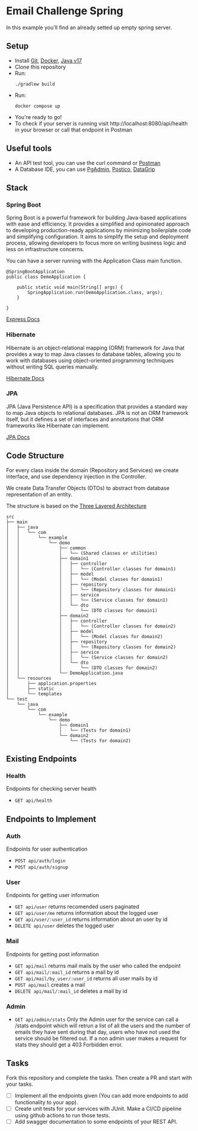# Email Challenge Spring

In this example you'll find an already setted up empty spring server.

## Setup

- Install [Git](https://git-scm.com/), [Docker](https://www.docker.com/), [Java v17](https://www.oracle.com/java/technologies/javase/jdk17-archive-downloads.html)
- Clone this repository
- Run:
  ```
  ./gradlew build
  ```
- Run:
  ```
  docker compose up
  ```
- You're ready to go!
- To check if your server is running visit http://localhost:8080/api/health in your browser or call that endpoint in Postman

## Useful tools

- An API test tool, you can use the curl command or [Postman](https://www.postman.com/)
- A Database IDE, you can use [PgAdmin](https://www.pgadmin.org/), [Postico](https://eggerapps.at/postico2/), [DataGrip](https://www.jetbrains.com/datagrip/)

## Stack

### Spring Boot

Spring Boot is a powerful framework for building Java-based applications with ease and efficiency. It provides a simplified and opinionated approach to developing production-ready applications by minimizing boilerplate code and simplifying configuration. It aims to simplify the setup and deployment process, allowing developers to focus more on writing business logic and less on infrastructure concerns.

You can have a server running with the Application Class main function.

```
@SpringBootApplication
public class DemoApplication {

	public static void main(String[] args) {
		SpringApplication.run(DemoApplication.class, args);
	}

}
```

[Express Docs](https://expressjs.com/en/4x/api.html)

### Hibernate

Hibernate is an object-relational mapping (ORM) framework for Java that provides a way to map Java classes to database tables, allowing you to work with databases using object-oriented programming techniques without writing SQL queries manually.

[Hibernate Docs](https://hibernate.org/orm/documentation/6.2/)

### JPA
JPA (Java Persistence API) is a specification that provides a standard way to map Java objects to relational databases. JPA is not an ORM framework itself, but it defines a set of interfaces and annotations that ORM frameworks like Hibernate can implement.

[JPA Docs](https://jpa-buddy.com/documentation/spring-data/)

## Code Structure

For every class inside the domain (Repository and Services) we create interface, and use dependency injection in the Controller.

We create Data Transfer Objects (DTOs) to abstract from database representation of an entity.

The structure is based on the [Three Layered Architecture](https://dev.to/blindkai/backend-layered-architecture-514h)

```
src
├── main
│   ├── java
│   │   └── com
│   │       └── example
│   │           └── demo
│   │               ├── common
│   │               │   └── (Shared classes or utilities)
│   │               ├── domain1
│   │               │   ├── controller
│   │               │   │   └── (Controller classes for domain1)
│   │               │   ├── model
│   │               │   │   └── (Model classes for domain1)
│   │               │   ├── repository
│   │               │   │   └── (Repository classes for domain1)
│   │               │   ├── service
│   │               │   │   └── (Service classes for domain1)
│   │               │   └── dto
│   │               │       └── (DTO classes for domain1)
│   │               ├── domain2
│   │               │   ├── controller
│   │               │   │   └── (Controller classes for domain2)
│   │               │   ├── model
│   │               │   │   └── (Model classes for domain2)
│   │               │   ├── repository
│   │               │   │   └── (Repository classes for domain2)
│   │               │   ├── service
│   │               │   │   └── (Service classes for domain2)
│   │               │   └── dto
│   │               │       └── (DTO classes for domain2)
│   │               └── DemoApplication.java
│   └── resources
│       ├── application.properties
│       ├── static
│       └── templates
└── test
    └── java
        └── com
            └── example
                └── demo
                    ├── domain1
                    │   └── (Tests for domain1)
                    └── domain2
                        └── (Tests for domain2)

```

## Existing Endpoints

### Health

Endpoints for checking server health

- `GET api/health`

## Endpoints to Implement

### Auth

Endpoints for user authentication

- `POST api/auth/login`
- `POST api/auth/signup`

### User

Endpoints for getting user information

- `GET api/user` returns recomended users paginated
- `GET api/user/me` returns information about the logged user
- `GET api/user/:user_id` returns information about an user by id
- `DELETE api/user` deletes the logged user

### Mail

Endpoints for getting post information

- `GET api/mail` returns mail mails by the user who called the endpoint
- `GET api/mail/:mail_id` returns a mail by id
- `GET api/mail/by_user/:user_id` returns all user mails by id
- `POST api/mail` creates a mail
- `DELETE api/mail/:mail_id` deletes a mail by id

### Admin

- `GET api/admin/stats` Only the Admin user for the service can call a /stats endpoint which will retrun a list of all the users and the number of emails they have sent during that day, users who have not used the service should be filtered out. If a non admin user makes a request for stats they should get a 403 Forbidden error.

## Tasks

Fork this repository and complete the tasks. Then create a PR and start with your tasks.

- [ ] Implement all the endpoints given (You can add more endpoints to add functionality to your app).
- [ ] Create unit tests for your services with JUnit. Make a CI/CD pipeline using github actions to run those tests.
- [ ] Add swagger documentation to some endpoints of your REST API.
